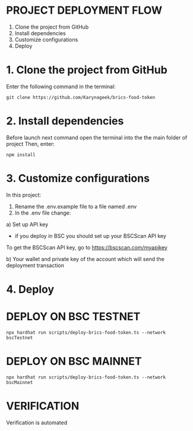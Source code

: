 # PROJECT DEPLOYMENT FLOW

1. Clone the project from GitHub
2. Install dependencies
3. Customize configurations
4. Deploy

# 1. Clone the project from GitHub

Enter the following command in the terminal:

```shell
git clone https://github.com/Karynageek/brics-food-token
```

# 2. Install dependencies

Before launch next command open the terminal into the the main folder of project
Then, enter:

```shell
npm install
```

# 3. Customize configurations

In this project:

1. Rename the .env.example file to a file named .env
2. In the .env file change:

a) Set up API key
- if you deploy in BSC you should set up your BSCScan API key

To get the BSCScan API key, go to
<a href="https://bscscan.com//myapikey">https://bscscan.com/myapikey </a>

b) Your wallet and private key of the account which will send the deployment transaction

# 4. Deploy

# DEPLOY ON BSC TESTNET

```shell
npx hardhat run scripts/deploy-brics-food-token.ts --network bscTestnet
```

# DEPLOY ON BSC MAINNET

```shell
npx hardhat run scripts/deploy-brics-food-token.ts --network bscMainnet
```

# VERIFICATION

Verification is automated